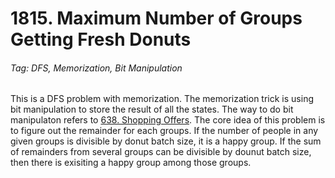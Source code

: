 # 1815. Maximum Number of Groups Getting Fresh Donuts

###### Tag: DFS, Memorization, Bit Manipulation

This is a DFS problem with memorization. The memorization trick is using bit manipulation to store the result of all the states. The way to do bit manipulaton refers to [638. Shopping Offers](https://github.com/zilinli0130/Leetcode_Algorithm/tree/main/DFS/Pruning_Memorization/638.%20Shopping%20Offers).
The core idea of this problem is to figure out the remainder for each groups. If the number of people in any given groups is divisible by donut batch size, it is a happy group. If the sum of remainders from several groups can be divisible by dounut batch size, then there is exisiting a happy group among those groups.
